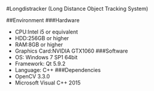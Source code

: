 #Longdistracker (Long Distance Object Tracking System)

##Environment
###Hardware
*   CPU:Intel i5 or equivalent
*   HDD:256GB or higher
*   RAM:8GB or higher
*   Graphics Card:NVIDIA GTX1060
###Software
*   OS: Windows 7 SP1 64bit
*   Framework: Qt 5.9.2
*   Language: C++
###Dependencies
*   OpenCV 3.3.0
*   Microsoft Visual C++ 2015
